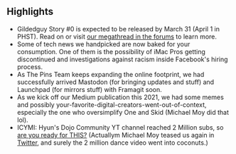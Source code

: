 ## Highlights

- Gildedguy Story #0 is expected to be released by March 31 (April 1
in PHST). Read on or visit [our megathread in the forums](https://rtapp.tk/megathread-ggstory0)
to learn more.
- Some of tech news we handpicked are now baked for your consumption.
One of them is the possibility of iMac Pros getting discontinued and
investigations against racism inside Facebook's hiring process.
- As The Pins Team keeps expanding the online footprint, we had successfully
arrived Mastodon (for bringing updates and stuff) and Launchpad (for mirrors
stuff) with Framagit soon.
- As we kick off our Medium publication this 2021, we had some memes
and possibly your-favorite-digital-creators-went-out-of-context,
especially the one who oversimplify One and Skid (Michael Moy did
that lol).
- ICYMI: Hyun's Dojo Community YT channel reached 2 Million subs, so [are you ready for THIS?](https://www.youtube.com/watch?v=X-lclBxiqBc) (Actuallym Michael Moy teased us again in [Twitter](https://twitter.com/GildedguyArt/status/1372965987688050690), and surely the 2 million dance video went into coconuts.)
